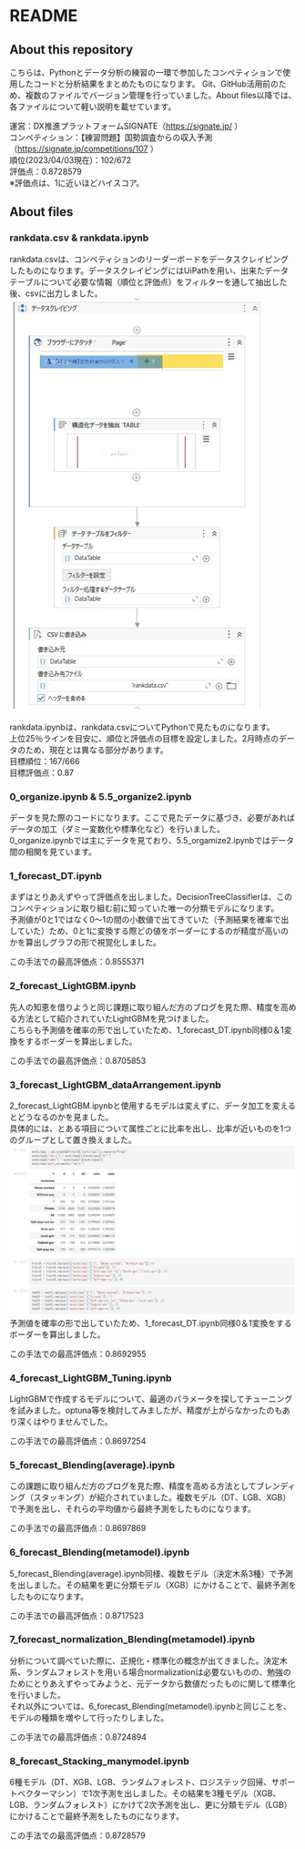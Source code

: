 # README
## About this repository
こちらは、Pythonとデータ分析の練習の一環で参加したコンペティションで使用したコードと分析結果をまとめたものになります。
Git、GitHub活用前のため、複数のファイルでバージョン管理を行っていました。About files以降では、各ファイルについて軽い説明を載せています。

運営：DX推進プラットフォームSIGNATE（https://signate.jp/ ） <br>
コンペティション：【練習問題】国勢調査からの収入予測（https://signate.jp/competitions/107 ） <br>
順位(2023/04/03現在)：102/672 <br>
評価点：0.8728579<br>
※評価点は、1に近いほどハイスコア。

## About files
### rankdata.csv & rankdata.ipynb
rankdata.csvは、コンペティションのリーダーボードをデータスクレイピングしたものになります。データスクレイピングにはUiPathを用い、出来たデータテーブルについて必要な情報（順位と評価点）をフィルターを通して抽出した後、csvに出力しました。<br>
![実際のUiPathの画面](/img/datascraping_0.jpg)<br>

rankdata.ipynbは、rankdata.csvについてPythonで見たものになります。<br>
上位25％ラインを目安に、順位と評価点の目標を設定しました。2月時点のデータのため、現在とは異なる部分があります。<br> 
目標順位：167/666 <br>
目標評価点：0.87

### 0_organize.ipynb & 5.5_organize2.ipynb
データを見た際のコードになります。ここで見たデータに基づき、必要があればデータの加工（ダミー変数化や標準化など）を行いました。<br>
0_organize.ipynbでは主にデータを見ており、5.5_orgamize2.ipynbではデータ間の相関を見ています。

### 1_forecast_DT.ipynb
まずはとりあえずやって評価点を出しました。DecisionTreeClassifierは、このコンペティションに取り組む前に知っていた唯一の分類モデルになります。<br>
予測値が0と1ではなく0～1の間の小数値で出てきていた（予測結果を確率で出していた）ため、0と1に変換する際どの値をボーダーにするのが精度が高いのかを算出しグラフの形で視覚化しました。

この手法での最高評価点：0.8555371

### 2_forecast_LightGBM.ipynb
先人の知恵を借りようと同じ課題に取り組んだ方のブログを見た際、精度を高める方法として紹介されていたLightGBMを見つけました。<br>
こちらも予測値を確率の形で出していたため、1_forecast_DT.ipynb同様0＆1変換をするボーダーを算出しました。

この手法での最高評価点：0.8705853

### 3_forecast_LightGBM_dataArrangement.ipynb
2_forecast_LightGBM.ipynbと使用するモデルは変えずに、データ加工を変えるとどうなるのかを見ました。<br>
具体的には、とある項目について属性ごとに比率を出し、比率が近いものを1つのグループとして置き換えました。<br>
![実際にグループ化した一例](/img/dataArrangement.jpg)<br>
予測値を確率の形で出していたため、1_forecast_DT.ipynb同様0＆1変換をするボーダーを算出しました。

この手法での最高評価点：0.8692955

### 4_forecast_LightGBM_Tuning.ipynb
LightGBMで作成するモデルについて、最適のパラメータを探してチューニングを試みました。optuna等を検討してみましたが、精度が上がらなかったのもあり深くはやりませんでした。

この手法での最高評価点：0.8697254

### 5_forecast_Blending(average).ipynb
この課題に取り組んだ方のブログを見た際、精度を高める方法としてブレンディング（スタッキング）が紹介されていました。複数モデル（DT、LGB、XGB）で予測を出し、それらの平均値から最終予測をしたものになります。

この手法での最高評価点：0.8697869

### 6_forecast_Blending(metamodel).ipynb
5_forecast_Blending(average).ipynb同様、複数モデル（決定木系3種）で予測を出しました。その結果を更に分類モデル（XGB）にかけることで、最終予測をしたものになります。

この手法での最高評価点：0.8717523

### 7_forecast_normalization_Blending(metamodel).ipynb
分析について調べていた際に、正規化・標準化の概念が出てきました。決定木系、ランダムフォレストを用いる場合normalizationは必要ないものの、勉強のためにとりあえずやってみようと、元データから数値だったものに関して標準化を行いました。<br>
それ以外については、6_forecast_Blending(metamodel).ipynbと同じことを、モデルの種類を増やして行ったりしました。

この手法での最高評価点：0.8724894

### 8_forecast_Stacking_manymodel.ipynb
6種モデル（DT、XGB、LGB、ランダムフォレスト、ロジステック回帰、サポートベクターマシン）で1次予測を出しました。その結果を3種モデル（XGB、LGB、ランダムフォレスト）にかけて2次予測を出し、更に分類モデル（LGB）にかけることで最終予測をしたものになります。

この手法での最高評価点：0.8728579
